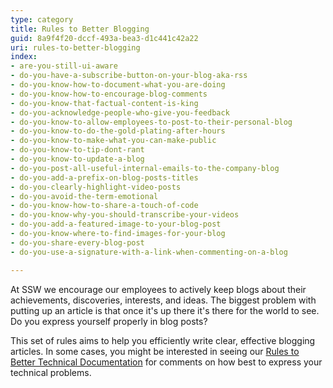 ```yaml
---
type: category
title: Rules to Better Blogging
guid: 8a9f4f20-dccf-493a-bea3-d1c441c42a22
uri: rules-to-better-blogging
index:
- are-you-still-ui-aware
- do-you-have-a-subscribe-button-on-your-blog-aka-rss
- do-you-know-how-to-document-what-you-are-doing
- do-you-know-how-to-encourage-blog-comments
- do-you-know-that-factual-content-is-king
- do-you-acknowledge-people-who-give-you-feedback
- do-you-know-to-allow-employees-to-post-to-their-personal-blog
- do-you-know-to-do-the-gold-plating-after-hours
- do-you-know-to-make-what-you-can-make-public
- do-you-know-to-tip-dont-rant
- do-you-know-to-update-a-blog
- do-you-post-all-useful-internal-emails-to-the-company-blog
- do-you-add-a-prefix-on-blog-posts-titles
- do-you-clearly-highlight-video-posts
- do-you-avoid-the-term-emotional
- do-you-know-how-to-share-a-touch-of-code
- do-you-know-why-you-should-transcribe-your-videos
- do-you-add-a-featured-image-to-your-blog-post
- do-you-know-where-to-find-images-for-your-blog
- do-you-share-every-blog-post
- do-you-use-a-signature-with-a-link-when-commenting-on-a-blog

---
```

At SSW we encourage our employees to actively keep blogs about their achievements, discoveries, interests, and ideas. The biggest problem with putting up an article is that once it's up there it's there for the world to see. Do you express yourself properly in blog posts?

This set of rules aims to help you efficiently write clear, effective blogging articles. In some cases, you might be interested in seeing our [Rules to Better Technical Documentation](http&#58;//www.ssw.com.au/ssw/standards/Rules/RulesToBetterTechnicalDocumentation.aspx) for comments on how best to express your technical problems.

